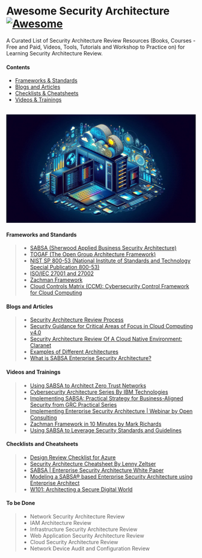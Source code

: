 # Awesome Security Architecture [![Awesome](https://awesome.re/badge.svg)]()

A Curated List of Security Architecture Review Resources (Books, Courses - Free and Paid, Videos, Tools, Tutorials and Workshop to Practice on) for Learning Security Architecture Review.

#### Contents
- [Frameworks & Standards](#frameworks-and-standards)
- [Blogs and Articles](#blogs-and-articles)
- [Checklists & Cheatsheets](#checklists-and-cheatsheets)
- [Videos & Trainings](#videos-and-trainings)

<br>
<img src="image.jpeg">
<br>

#### Frameworks and Standards
> - <a href="https://sabsa.org/">SABSA (Sherwood Applied Business Security Architecture)</a><br>
> - <a href="https://www.opengroup.org/togaf">TOGAF (The Open Group Architecture Framework)</a><br>
> - <a href="https://csrc.nist.gov/pubs/sp/800/53/r5/upd1/final">NIST SP 800-53 (National Institute of Standards and Technology Special Publication 800-53)</a><br>
> - <a href="https://www.iso.org/standard/27001">ISO/IEC 27001 and 27002</a><br>
> - <a href="https://zachman-feac.com/">Zachman Framework</a><br>
> - <a href="https://cloudsecurityalliance.org/research/cloud-controls-matrix">Cloud Controls Matrix (CCM): Cybersecurity Control Framework for Cloud Computing</a><br>


#### Blogs and Articles
> - <a href="https://handbook.gitlab.com/handbook/security/architecture/review/">Security Architecture Review Process</a><br>
> - <a href="https://cloudsecurityalliance.org/artifacts/security-guidance-v4/">Security Guidance for Critical Areas of Focus in Cloud Computing v4.0</a><br>
> - <a href="https://www.claranet.com/us/blog/2021-04-01-security-architecture-review-cloud-native-environment">Security Architecture Review Of A Cloud Native Environment: Claranet</a><br>
> - <a href="https://blog.bytebytego.com/archive?sort=new">Examples of Different Architectures</a><br>
> - <a href="https://medium.com/@marioplatt/what-is-sabsa-enterprise-security-architecture-and-why-should-you-care-a649418b2742">What is SABSA Enterprise Security Architecture?</a><br>

#### Videos and Trainings
> - <a href="https://www.youtube.com/watch?v=WXoG9ETfJnk">Using SABSA to Architect Zero Trust Networks</a><br>
> - <a href="https://www.youtube.com/playlist?list=PLOspHqNVtKADkWLFt9OcziQF7EatuANSY">Cybersecurity Architecture Series By IBM Technologies</a><br>
> - <a href="https://www.youtube.com/playlist?list=PL0hT6hgexlYztA41j1bceTfVagP9mtq28">Implementing SABSA: Practical Strategy for Business-Aligned Security from GRC Practical Series</a><br>
> - <a href="https://www.youtube.com/watch?v=X9a7FI_2v3Q">Implementing Enterprise Security Architecture | Webinar by Open Consulting</a><br>
> - <a href="https://www.youtube.com/watch?v=IaQddw-uCvY">Zachman Framework in 10 Minutes by Mark Richards</a><br>
> - <a href="https://www.youtube.com/watch?v=Dy7hmnQTMSc">Using SABSA to Leverage Security Standards and Guidelines</a><br>


#### Checklists and Cheatsheets
> - <a href="https://learn.microsoft.com/en-us/azure/well-architected/security/checklist">Design Review Checklist for Azure</a><br>
> - <a href="https://github.com/codeh4ck3r/awesome-security-architecture/blob/main/Files/security-architecture-cheat-sheet.pdf"> Security Architecture Cheatsheet By Lenny Zeltser</a><br>
> - <a href="https://sabsacourses.com/wp-content/uploads/2021/02/TSI-W100-SABSA-White-Paper.pdf">SABSA | Enterprise Security Architecture White Paper</a><br>
> - <a href="https://enterprisemodelingsolutions.com/wp-content/uploads/2017/09/SABSA%20Using%20Enterprise%20Architect.pdf">Modeling a SABSA® based Enterprise Security Architecture using Enterprise Architect</a><br>
> - <a href="https://sabsacourses.com/wp-content/uploads/2021/02/TSI-W101-Architecting-a-Secure-Digital-World.pdf">W101: Architecting a Secure Digital World</a><br>


#### To be Done
> - Network Security Architecture Review
> - IAM Architecture Review
> - Infrastructure Security Architecture Review
> - Web Application Security Architecture Review
> - Cloud Security Architecture Review
> - Network Device Audit and Configuration Review
